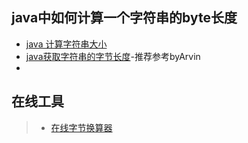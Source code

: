 ## java中如何计算一个字符串的byte长度
- [java 计算字符串大小](https://www.jizhuba.com/kejiyouxi/20171227/14557.html)
- [java获取字符串的字节长度](https://www.cnblogs.com/lujiannt/p/9236980.html)-推荐参考byArvin
- []()

## 在线工具
> - [在线字节换算器](https://calc.itzmx.com/)